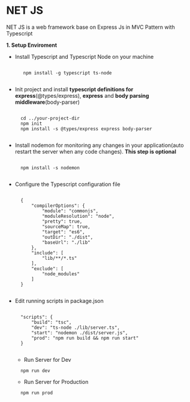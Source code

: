 # NET JS
NET JS is a web framework base on Express Js in MVC Pattern with Typescript

**1. Setup Enviroment**

+ Install Typescript and Typescript Node on your machine

   ``` 
   
      npm install -g typescript ts-node 
      
   ```
   
+ Init project and install **typescript definitions for express**(@types/express), **express** and **body parsing middleware**(body-parser)

  ```
  
    cd ../your-project-dir
    npm init
    npm install -s @types/express express body-parser
    
  ```
  
+ Install nodemon for monitoring any changes in your application(auto restart the server when any code changes). **This step is optional**

  ```
  
    npm install -s nodemon
    
  ```
  
+ Configure the Typescript configuration file

  ```
  
    {
        "compilerOptions": {
            "module": "commonjs",
            "moduleResolution": "node",
            "pretty": true,
            "sourceMap": true,
            "target": "es6",
            "outDir": "./dist",
            "baseUrl": "./lib"
        },
        "include": [
            "lib/**/*.ts"
        ],
        "exclude": [
            "node_modules"
        ]
    }
    
  ```
  
+ Edit running scripts in package.json

  ```
  
    "scripts": {
        "build": "tsc",
        "dev": "ts-node ./lib/server.ts",        
        "start": "nodemon ./dist/server.js",
        "prod": "npm run build && npm run start"
    }
    
  ```
  
    + Run Server for Dev
    
  ```
    npm run dev
  ```
  
    + Run Server for Production

    ```
      npm run prod
    ```
